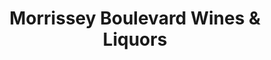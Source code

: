 ---
title: "Morrissey Boulevard Wines & Liquors"
url: /dorchester/morrissey-boulevard-wines-und-liquors/
shop: Spirituosen
---